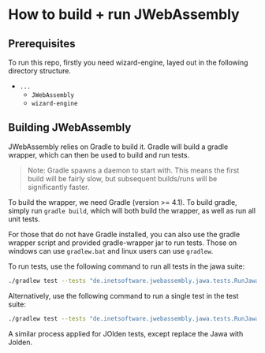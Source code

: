 # How to build + run JWebAssembly

## Prerequisites
To run this repo, firstly you need wizard-engine, layed out in the following directory structure.

- `...`
  - `JWebAssembly`
  - `wizard-engine`
  
## Building JWebAssembly
JWebAssembly relies on Gradle to build it. Gradle will build a gradle wrapper, which can then be used to build and run tests.

> Note: Gradle spawns a daemon to start with. This means the first build will be fairly slow, but subsequent builds/runs will be significantly faster.

To build the wrapper, we need Gradle (version >= 4.1). To build gradle, simply run `gradle build`, which will both build the wrapper, as well as run all unit tests.

For those that do not have Gradle installed, you can also use the gradle wrapper script and provided gradle-wrapper jar to run tests.
Those on windows can use `gradlew.bat` and linux users can use `gradlew`.

To run tests, use the following command to run all tests in the jawa suite:
```bash
./gradlew test --tests "de.inetsoftware.jwebassembly.jawa.tests.RunJawaTests"
```
Alternatively, use the following command to run a single test in the test suite:
```bash
./gradlew test --tests "de.inetsoftware.jwebassembly.jawa.tests.RunJawaTests.array02"
```

A similar process applied for JOlden tests, except replace the Jawa with Jolden.
